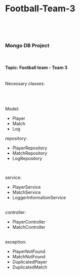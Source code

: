 # Football-Team-3
<br>
<br>
<br>
<h3>Mongo DB Project</h3> <br>
<h4>Topic: Football team - Team 3</h4> <br>
Necessary classes: <br>
<br>
<br>
<br>

Model: <br>
- Player
- Match
- Log

repository:
- PlayerRepository
- MatchRepository
- LogRepository
<br>

service:
- PlayerService
- MatchService
- LoggerInformationService


<br>
controller:

- PlayerController
- MatchController

<br>
exception:

- PlayerNotFound
- MatchNotFound
- DuplicatedPlayer
- DuplicatedMatch

<br>
<br>

